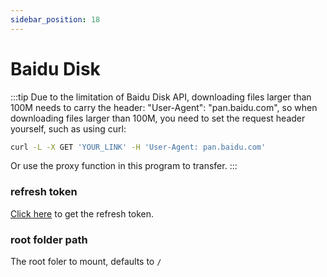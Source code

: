 ```yaml
---
sidebar_position: 18
---
```


# Baidu Disk

:::tip
Due to the limitation of Baidu Disk API, downloading files larger than 100M needs to carry the header: "User-Agent": "pan.baidu.com", so when downloading files larger than 100M, you need to set the request header yourself, such as using curl:
```bash
curl -L -X GET 'YOUR_LINK' -H 'User-Agent: pan.baidu.com'
````
Or use the proxy function in this program to transfer.
:::

### refresh token
[Click here](http://openapi.baidu.com/oauth/2.0/authorize?response_type=code&client_id=iYCeC9g08h5vuP9UqvPHKKSVrKFXGa1v&redirect_uri=https://tool.nn.ci/baidu/callback&scope=basic,netdisk&qrcode=1) to get the refresh token.

### root folder path
The root foler to mount, defaults to `/`